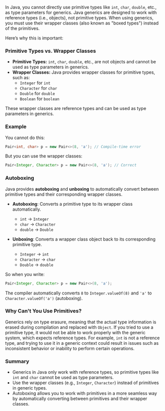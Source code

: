 In Java, you cannot directly use primitive types like `int`, `char`, `double`, etc., as type parameters for generics. Java generics are designed to work with reference types (i.e., objects), not primitive types. When using generics, you must use their wrapper classes (also known as "boxed types") instead of the primitives.

Here’s why this is important:

### **Primitive Types vs. Wrapper Classes**
- **Primitive Types:** `int`, `char`, `double`, etc., are not objects and cannot be used as type parameters in generics.
- **Wrapper Classes:** Java provides wrapper classes for primitive types, such as:
  - `Integer` for `int`
  - `Character` for `char`
  - `Double` for `double`
  - `Boolean` for `boolean`
  
These wrapper classes are reference types and can be used as type parameters in generics.

### **Example**

You cannot do this:

```java
Pair<int, char> p = new Pair<>(8, 'a'); // Compile-time error
```

But you can use the wrapper classes:

```java
Pair<Integer, Character> p = new Pair<>(8, 'a'); // Correct
```

### **Autoboxing**

Java provides **autoboxing** and **unboxing** to automatically convert between primitive types and their corresponding wrapper classes.

- **Autoboxing**: Converts a primitive type to its wrapper class automatically.
  - `int` → `Integer`
  - `char` → `Character`
  - `double` → `Double`
  
- **Unboxing**: Converts a wrapper class object back to its corresponding primitive type.
  - `Integer` → `int`
  - `Character` → `char`
  - `Double` → `double`

So when you write:

```java
Pair<Integer, Character> p = new Pair<>(8, 'a');
```

The compiler automatically converts `8` to `Integer.valueOf(8)` and `'a'` to `Character.valueOf('a')` (autoboxing).

### **Why Can't You Use Primitives?**

Generics rely on type erasure, meaning that the actual type information is erased during compilation and replaced with `Object`. If you tried to use a primitive type, it would not be able to work properly with the generic system, which expects reference types. For example, `int` is not a reference type, and trying to use it in a generic context could result in issues such as inconsistent behavior or inability to perform certain operations.

### **Summary**
- Generics in Java only work with reference types, so primitive types like `int` and `char` cannot be used as type parameters.
- Use the wrapper classes (e.g., `Integer`, `Character`) instead of primitives in generic types.
- Autoboxing allows you to work with primitives in a more seamless way by automatically converting between primitives and their wrapper classes.
